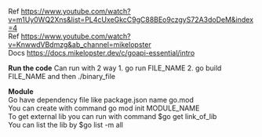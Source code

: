 Ref https://www.youtube.com/watch?v=m1Uy0WQ2Xns&list=PL4cUxeGkcC9gC88BEo9czgyS72A3doDeM&index=4  
Ref https://www.youtube.com/watch?v=KnwwdVBdmzg&ab_channel=mikelopster  
Docs https://docs.mikelopster.dev/c/goapi-essential/intro  

**Run the code**
Can run with 2 way 1. go run FILE_NAME 2. go build FILE_NAME and then ./binary_file  

**Module**  
Go have dependency file like package.json name go.mod  
You can create with command go mod init MODULE_NAME  
To get external lib you can run with command $go get link_of_lib  
You can list the lib by $go list -m all  
